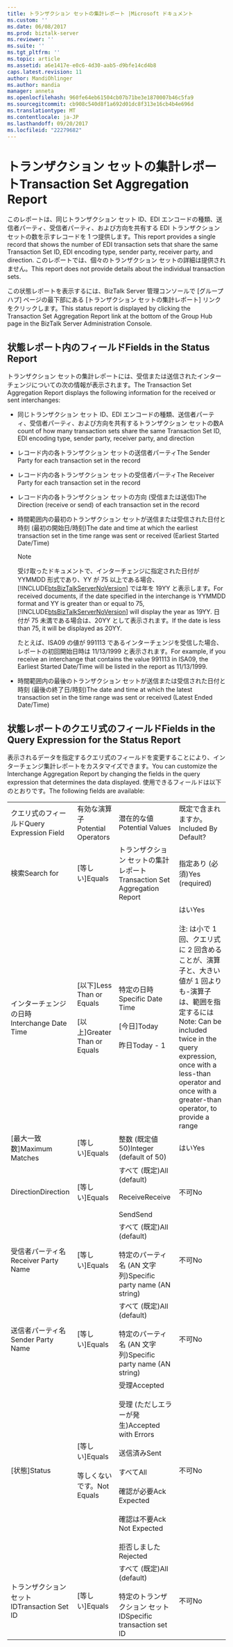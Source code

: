 ```yaml
---
title: トランザクション セットの集計レポート |Microsoft ドキュメント
ms.custom: ''
ms.date: 06/08/2017
ms.prod: biztalk-server
ms.reviewer: ''
ms.suite: ''
ms.tgt_pltfrm: ''
ms.topic: article
ms.assetid: a6e1417e-e0c6-4d30-aab5-d9bfe14cd4b8
caps.latest.revision: 11
author: MandiOhlinger
ms.author: mandia
manager: anneta
ms.openlocfilehash: 960fe64eb61504cb07b71be3e1870007b46c5fa9
ms.sourcegitcommit: cb908c540d8f1a692d01dc8f313e16cb4b4e696d
ms.translationtype: MT
ms.contentlocale: ja-JP
ms.lasthandoff: 09/20/2017
ms.locfileid: "22279682"
---
```

# <a name="transaction-set-aggregation-report"></a><span data-ttu-id="eebcb-102">トランザクション セットの集計レポート</span><span class="sxs-lookup"><span data-stu-id="eebcb-102">Transaction Set Aggregation Report</span></span>
<span data-ttu-id="eebcb-103">このレポートは、同じトランザクション セット ID、EDI エンコードの種類、送信者パーティ、受信者パーティ、および方向を共有する EDI トランザクション セットの数を示すレコードを 1 つ提供します。</span><span class="sxs-lookup"><span data-stu-id="eebcb-103">This report provides a single record that shows the number of EDI transaction sets that share the same Transaction Set ID, EDI encoding type, sender party, receiver party, and direction.</span></span> <span data-ttu-id="eebcb-104">このレポートでは、個々のトランザクション セットの詳細は提供されません。</span><span class="sxs-lookup"><span data-stu-id="eebcb-104">This report does not provide details about the individual transaction sets.</span></span>  
  
 <span data-ttu-id="eebcb-105">この状態レポートを表示するには、BizTalk Server 管理コンソールで [グループ ハブ] ページの最下部にある [トランザクション セットの集計レポート] リンクをクリックします。</span><span class="sxs-lookup"><span data-stu-id="eebcb-105">This status report is displayed by clicking the Transaction Set Aggregation Report link at the bottom of the Group Hub page in the BizTalk Server Administration Console.</span></span>  
  
## <a name="fields-in-the-status-report"></a><span data-ttu-id="eebcb-106">状態レポート内のフィールド</span><span class="sxs-lookup"><span data-stu-id="eebcb-106">Fields in the Status Report</span></span>  
 <span data-ttu-id="eebcb-107">トランザクション セットの集計レポートには、受信または送信されたインターチェンジについての次の情報が表示されます。</span><span class="sxs-lookup"><span data-stu-id="eebcb-107">The Transaction Set Aggregation Report displays the following information for the received or sent interchanges:</span></span>  
  
-   <span data-ttu-id="eebcb-108">同じトランザクション セット ID、EDI エンコードの種類、送信者パーティ、受信者パーティ、および方向を共有するトランザクション セットの数</span><span class="sxs-lookup"><span data-stu-id="eebcb-108">A count of how many transaction sets share the same Transaction Set ID, EDI encoding type, sender party, receiver party, and direction</span></span>  
  
-   <span data-ttu-id="eebcb-109">レコード内の各トランザクション セットの送信者パーティ</span><span class="sxs-lookup"><span data-stu-id="eebcb-109">The Sender Party for each transaction set in the record</span></span>  
  
-   <span data-ttu-id="eebcb-110">レコード内の各トランザクション セットの受信者パーティ</span><span class="sxs-lookup"><span data-stu-id="eebcb-110">The Receiver Party for each transaction set in the record</span></span>  
  
-   <span data-ttu-id="eebcb-111">レコード内の各トランザクション セットの方向 (受信または送信)</span><span class="sxs-lookup"><span data-stu-id="eebcb-111">The Direction (receive or send) of each transaction set in the record</span></span>  
  
-   <span data-ttu-id="eebcb-112">時間範囲内の最初のトランザクション セットが送信または受信された日付と時刻 (最初の開始日/時刻)</span><span class="sxs-lookup"><span data-stu-id="eebcb-112">The date and time at which the earliest transaction set in the time range was sent or received (Earliest Started Date/Time)</span></span>  
  
    > [!NOTE]
    >  <span data-ttu-id="eebcb-113">受け取ったドキュメントで、インターチェンジに指定された日付が YYMMDD 形式であり、YY が 75 以上である場合、[!INCLUDE[btsBizTalkServerNoVersion](../includes/btsbiztalkservernoversion-md.md)] では年を 19YY と表示します。</span><span class="sxs-lookup"><span data-stu-id="eebcb-113">For received documents, if the date specified in the interchange is YYMMDD format and YY is greater than or equal to 75, [!INCLUDE[btsBizTalkServerNoVersion](../includes/btsbiztalkservernoversion-md.md)] will display the year as 19YY.</span></span> <span data-ttu-id="eebcb-114">日付が 75 未満である場合は、20YY として表示されます。</span><span class="sxs-lookup"><span data-stu-id="eebcb-114">If the date is less than 75, it will be displayed as 20YY.</span></span>  
    >   
    >  <span data-ttu-id="eebcb-115">たとえば、ISA09 の値が 991113 であるインターチェンジを受信した場合、レポートの初回開始日時は 11/13/1999 と表示されます。</span><span class="sxs-lookup"><span data-stu-id="eebcb-115">For example, if you receive an interchange that contains the value 991113 in ISA09, the Earliest Started Date/Time will be listed in the report as 11/13/1999.</span></span>  
  
-   <span data-ttu-id="eebcb-116">時間範囲内の最後のトランザクション セットが送信または受信された日付と時刻 (最後の終了日/時刻)</span><span class="sxs-lookup"><span data-stu-id="eebcb-116">The date and time at which the latest transaction set in the time range was sent or received (Latest Ended Date/Time)</span></span>  
  
## <a name="fields-in-the-query-expression-for-the-status-report"></a><span data-ttu-id="eebcb-117">状態レポートのクエリ式のフィールド</span><span class="sxs-lookup"><span data-stu-id="eebcb-117">Fields in the Query Expression for the Status Report</span></span>  
 <span data-ttu-id="eebcb-118">表示されるデータを指定するクエリ式のフィールドを変更することにより、インターチェンジ集計レポートをカスタマイズできます。</span><span class="sxs-lookup"><span data-stu-id="eebcb-118">You can customize the Interchange Aggregation Report by changing the fields in the query expression that determines the data displayed.</span></span> <span data-ttu-id="eebcb-119">使用できるフィールドは以下のとおりです。</span><span class="sxs-lookup"><span data-stu-id="eebcb-119">The following fields are available:</span></span>  
  
|||||  
|-|-|-|-|  
|<span data-ttu-id="eebcb-120">クエリ式のフィールド</span><span class="sxs-lookup"><span data-stu-id="eebcb-120">Query Expression Field</span></span>|<span data-ttu-id="eebcb-121">有効な演算子</span><span class="sxs-lookup"><span data-stu-id="eebcb-121">Potential Operators</span></span>|<span data-ttu-id="eebcb-122">潜在的な値</span><span class="sxs-lookup"><span data-stu-id="eebcb-122">Potential Values</span></span>|<span data-ttu-id="eebcb-123">既定で含まれますか。</span><span class="sxs-lookup"><span data-stu-id="eebcb-123">Included By Default?</span></span>|  
|<span data-ttu-id="eebcb-124">検索</span><span class="sxs-lookup"><span data-stu-id="eebcb-124">Search for</span></span>|<span data-ttu-id="eebcb-125">[等しい]</span><span class="sxs-lookup"><span data-stu-id="eebcb-125">Equals</span></span>|<span data-ttu-id="eebcb-126">トランザクション セットの集計レポート</span><span class="sxs-lookup"><span data-stu-id="eebcb-126">Transaction Set Aggregation Report</span></span>|<span data-ttu-id="eebcb-127">指定あり (必須)</span><span class="sxs-lookup"><span data-stu-id="eebcb-127">Yes (required)</span></span>|  
|<span data-ttu-id="eebcb-128">インターチェンジの日時</span><span class="sxs-lookup"><span data-stu-id="eebcb-128">Interchange Date Time</span></span>|<span data-ttu-id="eebcb-129">[以下]</span><span class="sxs-lookup"><span data-stu-id="eebcb-129">Less Than or Equals</span></span><br /><br /> <span data-ttu-id="eebcb-130">[以上]</span><span class="sxs-lookup"><span data-stu-id="eebcb-130">Greater Than or Equals</span></span>|<span data-ttu-id="eebcb-131">特定の日時</span><span class="sxs-lookup"><span data-stu-id="eebcb-131">Specific Date Time</span></span><br /><br /> <span data-ttu-id="eebcb-132">[今日]</span><span class="sxs-lookup"><span data-stu-id="eebcb-132">Today</span></span><br /><br /> <span data-ttu-id="eebcb-133">昨日</span><span class="sxs-lookup"><span data-stu-id="eebcb-133">Today - 1</span></span>|<span data-ttu-id="eebcb-134">はい</span><span class="sxs-lookup"><span data-stu-id="eebcb-134">Yes</span></span><br /><br /> <span data-ttu-id="eebcb-135">注: は小で 1 回、クエリ式に 2 回含めることが、演算子と、大きい値が 1 回よりも-演算子は、範囲を指定するには</span><span class="sxs-lookup"><span data-stu-id="eebcb-135">Note: Can be included twice in the query expression, once with a less-than operator and once with  a greater-than operator, to provide a range</span></span>|  
|<span data-ttu-id="eebcb-136">[最大一致数]</span><span class="sxs-lookup"><span data-stu-id="eebcb-136">Maximum Matches</span></span>|<span data-ttu-id="eebcb-137">[等しい]</span><span class="sxs-lookup"><span data-stu-id="eebcb-137">Equals</span></span>|<span data-ttu-id="eebcb-138">整数 (既定値 50)</span><span class="sxs-lookup"><span data-stu-id="eebcb-138">Integer (default of 50)</span></span>|<span data-ttu-id="eebcb-139">はい</span><span class="sxs-lookup"><span data-stu-id="eebcb-139">Yes</span></span>|  
|<span data-ttu-id="eebcb-140">Direction</span><span class="sxs-lookup"><span data-stu-id="eebcb-140">Direction</span></span>|<span data-ttu-id="eebcb-141">[等しい]</span><span class="sxs-lookup"><span data-stu-id="eebcb-141">Equals</span></span>|<span data-ttu-id="eebcb-142">すべて (既定)</span><span class="sxs-lookup"><span data-stu-id="eebcb-142">All (default)</span></span><br /><br /> <span data-ttu-id="eebcb-143">Receive</span><span class="sxs-lookup"><span data-stu-id="eebcb-143">Receive</span></span><br /><br /> <span data-ttu-id="eebcb-144">Send</span><span class="sxs-lookup"><span data-stu-id="eebcb-144">Send</span></span>|<span data-ttu-id="eebcb-145">不可</span><span class="sxs-lookup"><span data-stu-id="eebcb-145">No</span></span>|  
|<span data-ttu-id="eebcb-146">受信者パーティ名</span><span class="sxs-lookup"><span data-stu-id="eebcb-146">Receiver Party Name</span></span>|<span data-ttu-id="eebcb-147">[等しい]</span><span class="sxs-lookup"><span data-stu-id="eebcb-147">Equals</span></span>|<span data-ttu-id="eebcb-148">すべて (既定)</span><span class="sxs-lookup"><span data-stu-id="eebcb-148">All (default)</span></span><br /><br /> <span data-ttu-id="eebcb-149">特定のパーティ名 (AN 文字列)</span><span class="sxs-lookup"><span data-stu-id="eebcb-149">Specific party name (AN string)</span></span>|<span data-ttu-id="eebcb-150">不可</span><span class="sxs-lookup"><span data-stu-id="eebcb-150">No</span></span>|  
|<span data-ttu-id="eebcb-151">送信者パーティ名</span><span class="sxs-lookup"><span data-stu-id="eebcb-151">Sender Party Name</span></span>|<span data-ttu-id="eebcb-152">[等しい]</span><span class="sxs-lookup"><span data-stu-id="eebcb-152">Equals</span></span>|<span data-ttu-id="eebcb-153">すべて (既定)</span><span class="sxs-lookup"><span data-stu-id="eebcb-153">All (default)</span></span><br /><br /> <span data-ttu-id="eebcb-154">特定のパーティ名 (AN 文字列)</span><span class="sxs-lookup"><span data-stu-id="eebcb-154">Specific party name (AN string)</span></span>|<span data-ttu-id="eebcb-155">不可</span><span class="sxs-lookup"><span data-stu-id="eebcb-155">No</span></span>|  
|<span data-ttu-id="eebcb-156">[状態]</span><span class="sxs-lookup"><span data-stu-id="eebcb-156">Status</span></span>|<span data-ttu-id="eebcb-157">[等しい]</span><span class="sxs-lookup"><span data-stu-id="eebcb-157">Equals</span></span><br /><br /> <span data-ttu-id="eebcb-158">等しくないです。</span><span class="sxs-lookup"><span data-stu-id="eebcb-158">Not Equals</span></span>|<span data-ttu-id="eebcb-159">受理</span><span class="sxs-lookup"><span data-stu-id="eebcb-159">Accepted</span></span><br /><br /> <span data-ttu-id="eebcb-160">受理 (ただしエラーが発生)</span><span class="sxs-lookup"><span data-stu-id="eebcb-160">Accepted with Errors</span></span><br /><br /> <span data-ttu-id="eebcb-161">送信済み</span><span class="sxs-lookup"><span data-stu-id="eebcb-161">Sent</span></span><br /><br /> <span data-ttu-id="eebcb-162">すべて</span><span class="sxs-lookup"><span data-stu-id="eebcb-162">All</span></span><br /><br /> <span data-ttu-id="eebcb-163">確認が必要</span><span class="sxs-lookup"><span data-stu-id="eebcb-163">Ack Expected</span></span><br /><br /> <span data-ttu-id="eebcb-164">確認は不要</span><span class="sxs-lookup"><span data-stu-id="eebcb-164">Ack Not Expected</span></span><br /><br /> <span data-ttu-id="eebcb-165">拒否しました</span><span class="sxs-lookup"><span data-stu-id="eebcb-165">Rejected</span></span>|<span data-ttu-id="eebcb-166">不可</span><span class="sxs-lookup"><span data-stu-id="eebcb-166">No</span></span>|  
|<span data-ttu-id="eebcb-167">トランザクション セット ID</span><span class="sxs-lookup"><span data-stu-id="eebcb-167">Transaction Set ID</span></span>|<span data-ttu-id="eebcb-168">[等しい]</span><span class="sxs-lookup"><span data-stu-id="eebcb-168">Equals</span></span>|<span data-ttu-id="eebcb-169">すべて (既定)</span><span class="sxs-lookup"><span data-stu-id="eebcb-169">All (default)</span></span><br /><br /> <span data-ttu-id="eebcb-170">特定のトランザクション セット ID</span><span class="sxs-lookup"><span data-stu-id="eebcb-170">Specific transaction set ID</span></span>|<span data-ttu-id="eebcb-171">不可</span><span class="sxs-lookup"><span data-stu-id="eebcb-171">No</span></span>|  
  
